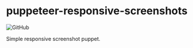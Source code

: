 # puppeteer-responsive-screenshots

![GitHub](https://img.shields.io/github/license/pablohen/puppeteer-responsive-screenshots)

Simple responsive screenshot puppet.
